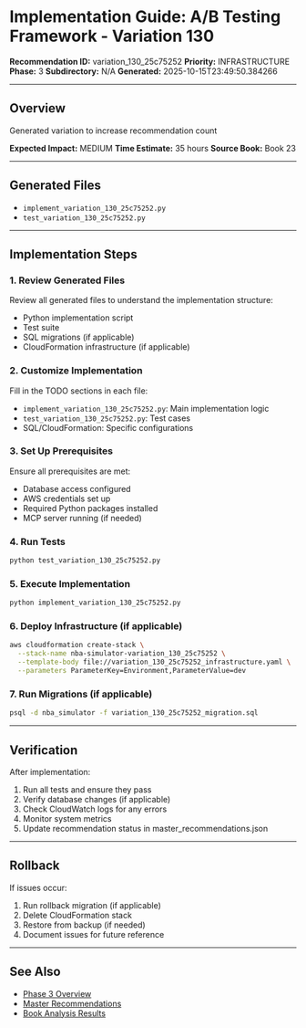# Implementation Guide: A/B Testing Framework - Variation 130

**Recommendation ID:** variation_130_25c75252
**Priority:** INFRASTRUCTURE
**Phase:** 3
**Subdirectory:** N/A
**Generated:** 2025-10-15T23:49:50.384266

---

## Overview

Generated variation to increase recommendation count

**Expected Impact:** MEDIUM
**Time Estimate:** 35 hours
**Source Book:** Book 23

---

## Generated Files

- `implement_variation_130_25c75252.py`
- `test_variation_130_25c75252.py`

---

## Implementation Steps

### 1. Review Generated Files

Review all generated files to understand the implementation structure:
- Python implementation script
- Test suite
- SQL migrations (if applicable)
- CloudFormation infrastructure (if applicable)

### 2. Customize Implementation

Fill in the TODO sections in each file:
- `implement_variation_130_25c75252.py`: Main implementation logic
- `test_variation_130_25c75252.py`: Test cases
- SQL/CloudFormation: Specific configurations

### 3. Set Up Prerequisites

Ensure all prerequisites are met:
- Database access configured
- AWS credentials set up
- Required Python packages installed
- MCP server running (if needed)

### 4. Run Tests

```bash
python test_variation_130_25c75252.py
```

### 5. Execute Implementation

```bash
python implement_variation_130_25c75252.py
```

### 6. Deploy Infrastructure (if applicable)

```bash
aws cloudformation create-stack \
  --stack-name nba-simulator-variation_130_25c75252 \
  --template-body file://variation_130_25c75252_infrastructure.yaml \
  --parameters ParameterKey=Environment,ParameterValue=dev
```

### 7. Run Migrations (if applicable)

```bash
psql -d nba_simulator -f variation_130_25c75252_migration.sql
```

---

## Verification

After implementation:
1. Run all tests and ensure they pass
2. Verify database changes (if applicable)
3. Check CloudWatch logs for any errors
4. Monitor system metrics
5. Update recommendation status in master_recommendations.json

---

## Rollback

If issues occur:
1. Run rollback migration (if applicable)
2. Delete CloudFormation stack
3. Restore from backup (if needed)
4. Document issues for future reference

---

## See Also

- [Phase 3 Overview](/Users/ryanranft/nba-simulator-aws/docs/phases/phase_3/)
- [Master Recommendations](/Users/ryanranft/nba-mcp-synthesis/analysis_results/master_recommendations.json)
- [Book Analysis Results](/Users/ryanranft/nba-mcp-synthesis/analysis_results/)
